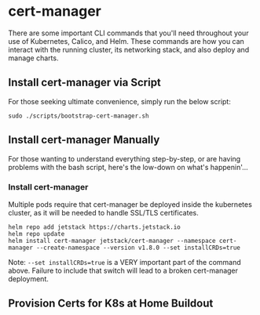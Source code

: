 # cert-manager

There are some important CLI commands that you'll need throughout your use of Kubernetes, Calico, and Helm. These commands are how you can interact with the running cluster, its networking stack, and also deploy and manage charts.

## Install cert-manager via Script

For those seeking ultimate convenience, simply run the below script:

```shell
sudo ./scripts/bootstrap-cert-manager.sh
```

## Install cert-manager Manually

For those wanting to understand everything step-by-step, or are having problems with the bash script, here's the low-down on what's happenin'...

### Install cert-manager

Multiple pods require that cert-manager be deployed inside the kubernetes cluster, as it will be needed to handle SSL/TLS certificates.

```shell
helm repo add jetstack https://charts.jetstack.io
helm repo update
helm install cert-manager jetstack/cert-manager --namespace cert-manager --create-namespace --version v1.8.0 --set installCRDs=true
```

Note: `--set installCRDs=true` is a VERY important part of the command above. Failure to include that switch will lead to a broken cert-manager deployment.


## Provision Certs for K8s at Home Buildout

